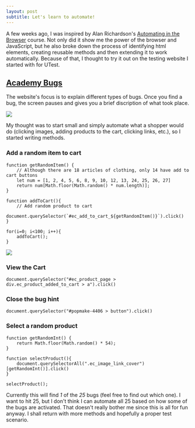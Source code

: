 ```yaml
---
layout: post
subtitle: Let's learn to automate!
---
```


A few weeks ago, I was inspired by Alan Richardson's [Automating in the Browser](https://testautomationu.applitools.com/automating-in-the-browser-using-javascript/) course. Not only did it show me the power of the browser and JavaScript, but he also broke down the process of identifying html elements, creating reusable methods and then extending it to work automatically. Because of that, I thought to try it out on the testing website I started with for UTest.

## [Academy Bugs](https://academybugs.com/find-bugs/)


The website's focus is to explain different types of bugs. Once you find a bug, the screen pauses and gives you a brief discription of what took place.

![](/assets/blog/do_bug_hint.gif)

My thought was to start small and simply automate what a shopper would do (clicking images, adding products to the cart, clicking links, etc.), so I started writing methods.


### Add a random item to cart

    function getRandomItem() {
        // Although there are 18 articles of clothing, only 14 have add to cart buttons
        let num = [1, 2, 4, 5, 6, 8, 9, 10, 12, 13, 24, 25, 26, 27]
        return num[Math.floor(Math.random() * num.length)];
    }

    function addToCart(){
        // Add random product to cart
        document.querySelector(`#ec_add_to_cart_${getRandomItem()}`).click()
    }

    for(i=0; i<100; i++){
        addToCart();
    }

![](/assets/blog/do_auto_add_to_cart.gif)

### View the Cart
    
    document.querySelector("#ec_product_page > div.ec_product_added_to_cart > a").click()


### Close the bug hint

    document.querySelector("#popmake-4406 > button").click()


### Select a random product

    function getRandomInt() {
        return Math.floor(Math.random() * 54);
    }

    function selectProduct(){
        document.querySelectorAll(".ec_image_link_cover")[getRandomInt()].click()
    }

    selectProduct();

Currently this will find _1_ of the _25_ bugs (feel free to find out which one). I want to hit 25, but I don't think I can automate all 25 based on how some of the bugs are activated. That doesn't really bother me since this is all for fun anyway. I shall return with more methods and hopefully a proper test scenario. 